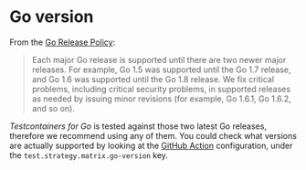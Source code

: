 # Go version

From the [Go Release Policy](https://go.dev/doc/devel/release#policy):

> Each major Go release is supported until there are two newer major releases. For example, Go 1.5 was supported until the Go 1.7 release, and Go 1.6 was supported until the Go 1.8 release. We fix critical problems, including critical security problems, in supported releases as needed by issuing minor revisions (for example, Go 1.6.1, Go 1.6.2, and so on).

_Testcontainers for Go_ is tested against those two latest Go releases, therefore we recommend using any of them. You could check what versions are actually supported by looking at the [GitHub Action](https://github.com/testcontainers/testcontainers-go/blob/main/.github/workflows/ci.yml) configuration, under the `test.strategy.matrix.go-version` key.
